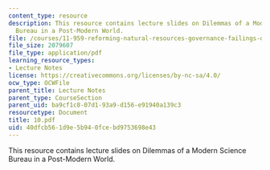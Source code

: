 ```yaml
---
content_type: resource
description: This resource contains lecture slides on Dilemmas of a Modern Science
  Bureau in a Post-Modern World.
file: /courses/11-959-reforming-natural-resources-governance-failings-of-scientific-rationalism-and-alternatives-for-building-common-ground-january-iap-2007/40dfcb561d9e5b940fcebd9753698e43_10.pdf
file_size: 2079607
file_type: application/pdf
learning_resource_types:
- Lecture Notes
license: https://creativecommons.org/licenses/by-nc-sa/4.0/
ocw_type: OCWFile
parent_title: Lecture Notes
parent_type: CourseSection
parent_uid: ba9cf1c8-07d1-93a9-d156-e91940a139c3
resourcetype: Document
title: 10.pdf
uid: 40dfcb56-1d9e-5b94-0fce-bd9753698e43
---
```

This resource contains lecture slides on Dilemmas of a Modern Science Bureau in a Post-Modern World.